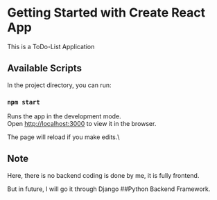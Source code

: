 # Getting Started with Create React App

This is a ToDo-List Application

## Available Scripts

In the project directory, you can run:

### `npm start`

Runs the app in the development mode.\
Open [http://localhost:3000](http://localhost:3000) to view it in the browser.

The page will reload if you make edits.\

## Note

Here, there is no backend coding is done by me, it is fully frontend.

But in future, I will go it through Django ##Python Backend Framework.
